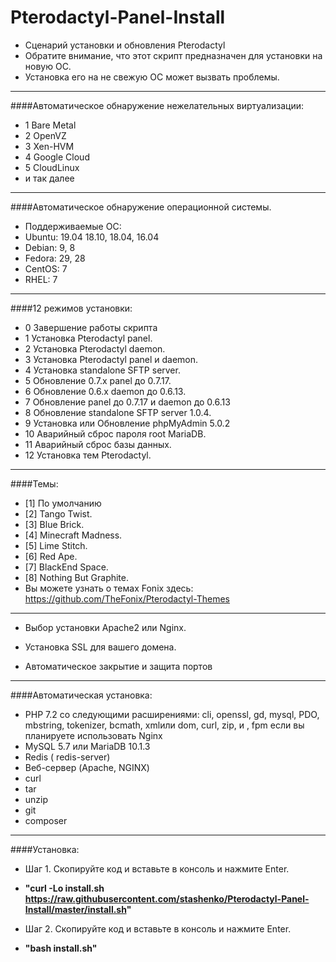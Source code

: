 # Pterodactyl-Panel-Install
* Сценарий установки и обновления Pterodactyl
* Обратите внимание, что этот скрипт предназначен для установки на новую ОС.
* Установка его на не свежую ОС может вызвать проблемы.
--------------------------------
####Автоматическое обнаружение нежелательных виртуализации:
* 1 Bare Metal
* 2 OpenVZ
* 3 Xen-HVM
* 4 Google Cloud
* 5 CloudLinux
* и так далее
--------------------------------
####Автоматическое обнаружение операционной системы.
* Поддерживаемые ОС:
* Ubuntu: 19.04 18.10, 18.04, 16.04
* Debian: 9, 8
* Fedora: 29, 28
* CentOS: 7
* RHEL: 7
--------------------------------
####12 режимов установки:
* 0 Завершение работы скрипта
* 1 Установка Pterodactyl panel.
* 2 Установка Pterodactyl daemon.
* 3 Установка Pterodactyl panel и daemon.
* 4 Установка standalone SFTP server.
* 5 Обновление 0.7.x panel до 0.7.17.
* 6 Обновление 0.6.x daemon до 0.6.13.
* 7 Обновление panel до 0.7.17 и daemon до 0.6.13
* 8 Обновление standalone SFTP server 1.0.4.
* 9 Установка или Обновление phpMyAdmin 5.0.2
* 10 Аварийный сброс пароля root MariaDB.
* 11 Аварийный сброс базы данных.
* 12 Установка тем Pterodactyl.
--------------------------------
####Темы:
* [1] По умолчанию
* [2] Tango Twist.
* [3] Blue Brick.
* [4] Minecraft Madness.
* [5] Lime Stitch.
* [6] Red Ape.
* [7] BlackEnd Space.
* [8] Nothing But Graphite.
* Вы можете узнать о темах Fonix здесь: https://github.com/TheFonix/Pterodactyl-Themes
--------------------------------
* Выбор установки Apache2 или Nginx.

* Установка SSL для вашего домена.

* Автоматическое закрытие и защита портов
--------------------------------
####Автоматическая установка:
* PHP 7.2 со следующими расширениями: cli, openssl, gd, mysql, PDO, mbstring, tokenizer, bcmath, xmlили dom, curl, zip, и , fpm если вы планируете использовать Nginx
* MySQL 5.7 или MariaDB 10.1.3
* Redis ( redis-server)
* Веб-сервер (Apache, NGINX)
* curl
* tar
* unzip
* git
* composer
--------------------------------
####Установка:
* Шаг 1. Скопируйте код и вставьте в консоль и нажмите Enter.

* **"curl -Lo install.sh https://raw.githubusercontent.com/stashenko/Pterodactyl-Panel-Install/master/install.sh"**

* Шаг 2. Скопируйте код и вставьте в консоль и нажмите Enter.

* **"bash install.sh"**
